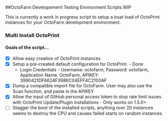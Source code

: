 ##OctoFarm Developement Testing Environment Scripts WIP

This is currently a work in progress script to setup a boat load of OctoPrint instances for your OctoFarm development environment.

### Multi Install OctoPrint
#### Goals of the script...
- [x] Allow easy creation of OctoPrint instances
- [x] Setup a pre-created default configuration for OctoPrint. - Done
   - Login Credentials - Username: octofarm, Password: octofarm, Application Name: OctoFarm, APIKEY: 3990421DF6624F3986C04EFF4C2100AF
- [x] Dump a compatible import file for OctoFarm. User may also use the Scan function, and paste in the APIKEY
- [x] Allow the input of GitHub personal access token to stop rate limit issues with OctoPrint Update/Plugin installations - Only works on 1.5.0+ 
- [ ] Stagger the boot of the installed scripts, anything over 20 instances seems to destroy the CPU and causes failed starts on random instances.
